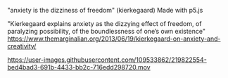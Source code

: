 "anxiety is the dizziness of freedom" (kierkegaard) 
Made with p5.js

"Kierkegaard explains anxiety as the dizzying effect of freedom, of paralyzing possibility, of the boundlessness of one’s own existence"
https://www.themarginalian.org/2013/06/19/kierkegaard-on-anxiety-and-creativity/




https://user-images.githubusercontent.com/109533862/219822554-bed4bad3-691b-4433-bb2c-716edd298720.mov

